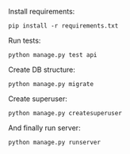 Install requirements:
```
pip install -r requirements.txt
```

Run tests:
```
python manage.py test api
```

Create DB structure:
```
python manage.py migrate
```

Create superuser:
```
python manage.py createsuperuser
```

And finally run server:
```
python manage.py runserver
```
